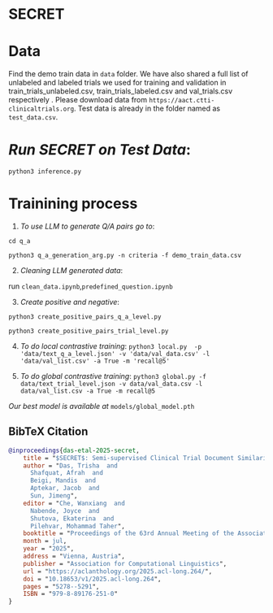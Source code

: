 # **SECRET**


# Data
Find the demo train data in ```data``` folder. We have also shared a full list of unlabeled and labeled trials we used for training and validation in train_trials_unlabeled.csv, train_trials_labeled.csv and val_trials.csv respectively . Please download data from ```https://aact.ctti-clinicaltrials.org```. Test data is already in the folder named as ```test_data.csv```.


# *Run SECRET on Test Data*: 

```python3 inference.py```


# Trainining process

1. *To use LLM to generate Q/A pairs go to*:
   
```cd q_a```

```python3 q_a_generation_arg.py -n criteria -f demo_train_data.csv```

2. *Cleaning LLM generated data*:

run ```clean_data.ipynb```,```predefined_question.ipynb```

3. *Create positive and negative*:

```python3 create_positive_pairs_q_a_level.py```

```python3 create_positive_pairs_trial_level.py``` 

4. *To do local contrastive training*: ```python3 local.py  -p 'data/text_q_a_level.json' -v 'data/val_data.csv' -l 'data/val_list.csv' -a True -m 'recall@5'```

5. *To do global contrastive training*: ```python3 global.py -f data/text_trial_level.json -v data/val_data.csv -l data/val_list.csv -a True -m recall@5```

*Our best model is available at* 
```models/global_model.pth```


## BibTeX Citation

```bibtex
@inproceedings{das-etal-2025-secret,
    title = "$SECRET$: Semi-supervised Clinical Trial Document Similarity Search",
    author = "Das, Trisha  and
      Shafquat, Afrah  and
      Beigi, Mandis  and
      Aptekar, Jacob  and
      Sun, Jimeng",
    editor = "Che, Wanxiang  and
      Nabende, Joyce  and
      Shutova, Ekaterina  and
      Pilehvar, Mohammad Taher",
    booktitle = "Proceedings of the 63rd Annual Meeting of the Association for Computational Linguistics (Volume 1: Long Papers)",
    month = jul,
    year = "2025",
    address = "Vienna, Austria",
    publisher = "Association for Computational Linguistics",
    url = "https://aclanthology.org/2025.acl-long.264/",
    doi = "10.18653/v1/2025.acl-long.264",
    pages = "5278--5291",
    ISBN = "979-8-89176-251-0"
}
```


